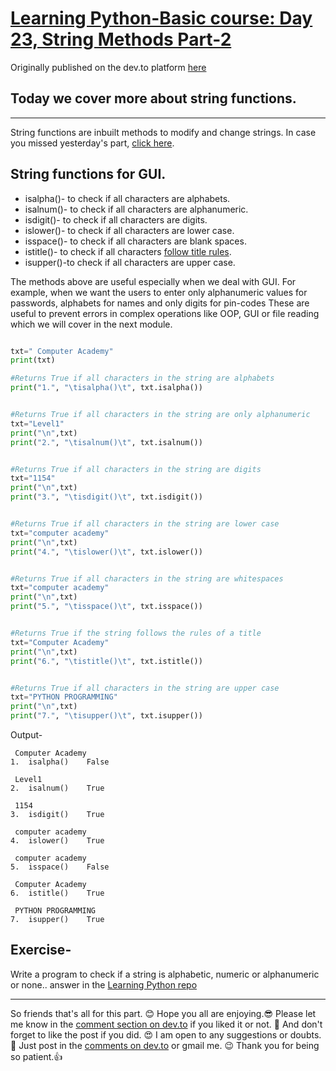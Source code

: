 # [Learning Python-Basic course: Day 23, String Methods Part-2](https://dev.to/aatmaj/day-23-fi9)

Originally published on the dev.to platform [here](https://dev.to/aatmaj/day-23-fi9)

Today we cover more about string functions.
---
____
String functions are inbuilt methods to modify and change strings. In case you missed yesterday's part, [click here](https://dev.to/aatmaj/learning-python-basic-course-day-22-string-methods-part-1-9j8).

## String functions for GUI. 
>
- isalpha()- to check if all characters are alphabets.
- isalnum()- to check if all characters are alphanumeric.
- isdigit()- to check if all characters are digits.
- islower()- to check if all characters are lower case.
- isspace()- to check if all characters are blank spaces.
- istitle()- to check if all characters [follow title rules](https://www.w3schools.com/python/ref_string_title.asp#:~:text=The%20title()%20method%20returns,be%20converted%20to%20upper%20case.).
- isupper()-to check if all characters are upper case.


The methods above are useful especially when we deal with GUI. For example, when we want the users to enter only alphanumeric values for passwords, alphabets for names and only digits for pin-codes These are useful to prevent errors in complex operations like OOP, GUI or file reading which we will cover in the next module.

```python

txt=" Computer Academy"
print(txt)

#Returns True if all characters in the string are alphabets
print("1.", "\tisalpha()\t", txt.isalpha())


#Returns True if all characters in the string are only alphanumeric
txt="Level1"
print("\n",txt)
print("2.", "\tisalnum()\t", txt.isalnum()) 


#Returns True if all characters in the string are digits
txt="1154"
print("\n",txt)
print("3.", "\tisdigit()\t", txt.isdigit()) 


#Returns True if all characters in the string are lower case
txt="computer academy"
print("\n",txt)
print("4.", "\tislower()\t", txt.islower()) 


#Returns True if all characters in the string are whitespaces
txt="computer academy"
print("\n",txt)
print("5.", "\tisspace()\t", txt.isspace()) 


#Returns True if the string follows the rules of a title
txt="Computer Academy"
print("\n",txt)
print("6.", "\tistitle()\t", txt.istitle()) 


#Returns True if all characters in the string are upper case
txt="PYTHON PROGRAMMING"
print("\n",txt)
print("7.", "\tisupper()\t", txt.isupper()) 
```

Output-
```
 Computer Academy
1. 	isalpha()	 False

 Level1
2. 	isalnum()	 True

 1154
3. 	isdigit()	 True

 computer academy
4. 	islower()	 True

 computer academy
5. 	isspace()	 False

 Computer Academy
6. 	istitle()	 True

 PYTHON PROGRAMMING
7. 	isupper()	 True

```

## Exercise-
Write a program to check if a string is alphabetic, numeric or alphanumeric or none.. answer in the [Learning Python repo](https://github.com/Aatmaj-Zephyr/Learning-Python)
____
So friends that's all for this part. 😊 Hope you all are enjoying.😎
Please let me know in the [comment section on dev.to](https://dev.to/aatmaj/day-23-fi9) if you liked it or not.
🧐 And don't forget to like the post if you did. 😍 I am open to any suggestions or doubts. 🤠 Just post in the [comments on dev.to](https://dev.to/aatmaj/day-23-fi9) or gmail me. 😉
Thank you for being so patient.👍
